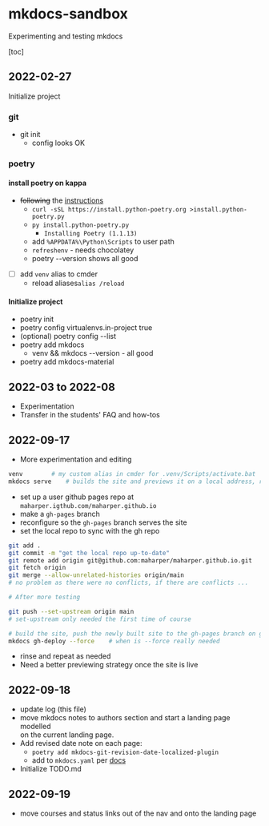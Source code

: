 # mkdocs-sandbox

Experimenting and testing mkdocs

[toc]

## 2022-02-27

Initialize project

### git

* git init
    * config looks OK

### poetry

#### install poetry on kappa

* ~~following~~ the [instructions](https://python-poetry.org/docs/master/#installing-with-the-official-installer)
    * `curl -sSL https://install.python-poetry.org >install.python-poetry.py`
    * `py install.python-poetry.py`
        * `Installing Poetry (1.1.13)`
    * add `%APPDATA%\Python\Scripts` to user path
    * `refreshenv` - needs chocolatey
    * poetry --version shows all good
- [ ] add `venv` alias to cmder
    * reload aliases`alias /reload`

#### Initialize project

* poetry init
* poetry config virtualenvs.in-project true
* (optional)  poetry config --list
* poetry add mkdocs
    * venv && mkdocs --version - all good
* poetry add mkdocs-material

## 2022-03 to 2022-08

* Experimentation
* Transfer in the students' FAQ and how-tos

## 2022-09-17

* More experimentation and editing  
```bash
venv        # my custom alias in cmder for .venv/Scripts/activate.bat  in most clis poetry shell is the correct command
mkdocs serve    # builds the site and previews it on a local address, rebuilds it with changes
```
* set up a user github pages repo at `maharper.igthub.com/maharper.github.io`
* make a `gh-pages` branch
* reconfigure so the `gh-pages` branch serves the site
* set the local repo to sync with the gh repo  
```bash
git add .
git commit -m "get the local repo up-to-date"                           # if needed
git remote add origin git@github.com:maharper/maharper.github.io.git
git fetch origin
git merge --allow-unrelated-histories origin/main
# no problem as there were no conflicts, if there are conflicts ...

# After more testing

git push --set-upstream origin main
# set-upstream only needed the first time of course

# build the site, push the newly built site to the gh-pages branch on gh.  It's alive!
mkdocs gh-deploy --force    # when is --force really needed
```
* rinse and repeat as needed
* Need a better previewing strategy once the site is live

## 2022-09-18

* update log (this file)
* move mkdocs notes to authors section and start a landing page modelled  
    on the current landing page.
* Add revised date note on each page:
    * `poetry add mkdocs-git-revision-date-localized-plugin`
    * add to `mkdocs.yaml` per [docs](https://github.com/timvink/mkdocs-git-revision-date-localized-plugin)
* Initialize TODO.md

## 2022-09-19

* move courses and status links out of the nav and onto the landing page    

